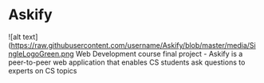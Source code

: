 # Askify
![alt text](https://raw.githubusercontent.com/username/Askify/blob/master/media/SingleLogoGreen.png
Web Development course final project - Askify is a peer-to-peer web application that enables CS students ask questions to experts on CS topics
